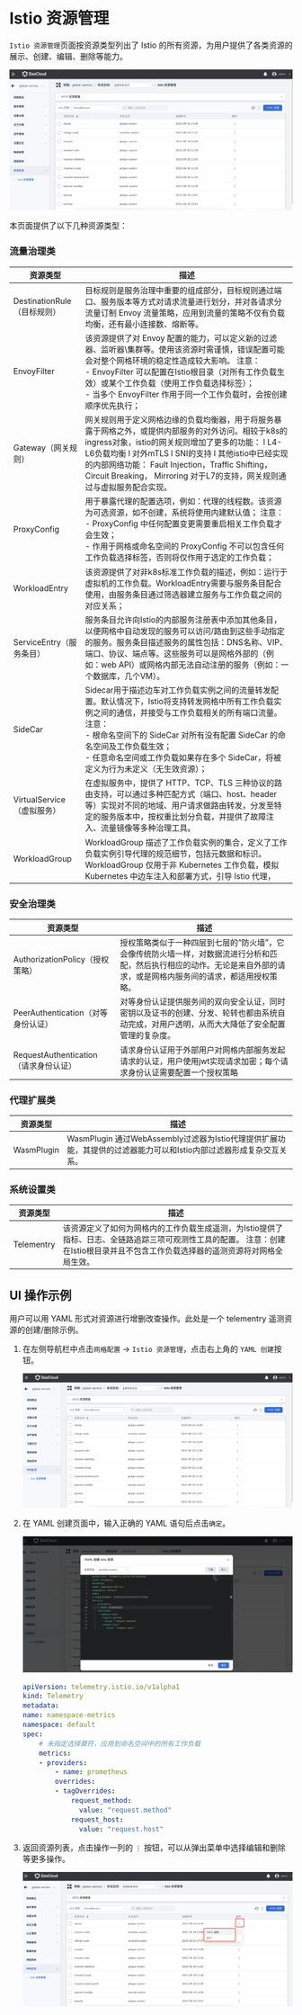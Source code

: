 # Istio 资源管理

`Istio 资源管理`页面按资源类型列出了 Istio 的所有资源，为用户提供了各类资源的展示、创建、编辑、删除等能力。

![img](../../images/istio01.png)

本页面提供了以下几种资源类型：

### 流量治理类

| **资源类型**                | **描述**                                                     |
| --------------------------- | ------------------------------------------------------------ |
| DestinationRule（目标规则） | 目标规则是服务治理中重要的组成部分，目标规则通过端口、服务版本等方式对请求流量进行划分，并对各请求分流量订制 Envoy 流量策略，应用到流量的策略不仅有负载均衡，还有最小连接数、熔断等。 |
| EnvoyFilter                 | 该资源提供了对 Envoy 配置的能力，可以定义新的过滤器、监听器\集群等。使用该资源时需谨慎，错误配置可能会对整个网格环境的稳定性造成较大影响。  注意：  <br> - EnvoyFilter  可以配置在Istio根目录（对所有工作负载生效）或某个工作负载（使用工作负载选择标签）；  <br> - 当多个 EnvoyFilter 作用于同一个工作负载时，会按创建顺序优先执行； |
| Gateway（网关规则）         | 网关规则用于定义网格边缘的负载均衡器，用于将服务暴露于网格之外，或提供内部服务的对外访问。相较于k8s的ingress对象，istio的网关规则增加了更多的功能：  l L4-L6负载均衡  l 对外mTLS  l SNI的支持  l 其他istio中已经实现的内部网络功能： Fault  Injection，Traffic Shifting， Circuit Breaking， Mirroring  对于L7的支持，网关规则通过与虚拟服务配合实现。 |
| ProxyConfig                 | 用于暴露代理的配置选项，例如：代理的线程数。该资源为可选资源，如不创建，系统将使用内建默认值；  注意：<br> - ProxyConfig 中任何配置变更需要重启相关工作负载才会生效；<br > - 作用于网格或命名空间的 ProxyConfig 不可以包含任何工作负载选择标签，否则将仅作用于选定的工作负载； |
| WorkloadEntry               | 该资源提供了对非k8s标准工作负载的描述，例如：运行于虚拟机的工作负载。WorkloadEntry需要与服务条目配合使用，由服务条目通过筛选器建立服务与工作负载之间的对应关系； |
| ServiceEntry（服务条目）    | 服务条目允许向Istio的内部服务注册表中添加其他条目，以便网格中自动发现的服务可以访问/路由到这些手动指定的服务。服务条目描述服务的属性包括：DNS名称、VIP、端口、协议、端点等。这些服务可以是网格外部的（例如：web API）或网格内部无法自动注册的服务（例如：一个数据库，几个VM）。 |
| SideCar                     | Sidecar用于描述边车对工作负载实例之间的流量转发配置。默认情况下，Istio将支持转发网格中所有工作负载实例之间的通信，并接受与工作负载相关的所有端口流量。  注意：<br> - 根命名空间下的 SideCar 对所有没有配置 SideCar 的命名空间及工作负载生效；<br> - 任意命名空间或工作负载如果存在多个 SideCar，将被定义为行为未定义（无生效资源）； |
| VirtualService（虚拟服务）  | 在虚拟服务中，提供了 HTTP、TCP、TLS 三种协议的路由支持，可以通过多种匹配方式（端口、host、header 等）实现对不同的地域、用户请求做路由转发，分发至特定的服务版本中，按权重比划分负载，并提供了故障注入、流量镜像等多种治理工具。 |
| WorkloadGroup               | WorkloadGroup  描述了工作负载实例的集合，定义了工作负载实例引导代理的规范细节，包括元数据和标识。WorkloadGroup 仅用于非 Kubernetes 工作负载，模拟 Kubernetes 中边车注入和部署方式，引导 Istio 代理， |

### 安全治理类

| **资源类型**                          | **描述**                                                     |
| ------------------------------------- | ------------------------------------------------------------ |
| AuthorizationPolicy（授权策略）       | 授权策略类似于一种四层到七层的“防火墙”，它会像传统防火墙一样，对数据流进行分析和匹配，然后执行相应的动作。无论是来自外部的请求，或是网格内服务间的请求，都适用授权策略。 |
| PeerAuthentication（对等身份认证）    | 对等身份认证提供服务间的双向安全认证，同时密钥以及证书的创建、分发、轮转也都由系统自动完成，对用户透明，从而大大降低了安全配置管理的复杂度。 |
| RequestAuthentication（请求身份认证） | 请求身份认证用于外部用户对网格内部服务发起请求的认证，用户使用jwt实现请求加密；每个请求身份认证需要配置一个授权策略 |

### 代理扩展类

| **资源类型** | **描述**                                                     |
| ------------ | ------------------------------------------------------------ |
| WasmPlugin   | WasmPlugin  通过WebAssembly过滤器为Istio代理提供扩展功能，其提供的过滤器能力可以和Istio内部过滤器形成复杂交互关系。 |

### 系统设置类

| **资源类型** | **描述**                                                     |
| ------------ | ------------------------------------------------------------ |
| Telementry   | 该资源定义了如何为网格内的工作负载生成遥测，为Istio提供了指标、日志、全链路追踪三项可观测性工具的配置。  注意：创建在Istio根目录并且不包含工作负载选择器的遥测资源将对网格全局生效。 |

## UI 操作示例

用户可以用 YAML 形式对资源进行增删改查操作。此处是一个 telementry 遥测资源的创建/删除示例。

1. 在左侧导航栏中点击`网格配置` -> `Istio 资源管理`，点击右上角的 `YAML 创建`按钮。

    ![img](../../images/istio01.png)

2. 在 YAML 创建页面中，输入正确的 YAML 语句后点击`确定`。

    ![img](../../images/istio02.png)

    ```yaml
    apiVersion: telemetry.istio.io/v1alpha1
    kind: Telemetry
    metadata:
    name: namespace-metrics
    namespace: default
    spec:
        # 未指定选择算符，应用到命名空间中的所有工作负载
        metrics:
        - providers:
            - name: prometheus
            overrides:
            - tagOverrides:
        ​        request_method:
        ​          value: "request.method"
        ​        request_host:
        ​          value: "request.host"
    ```

3. 返回资源列表，点击操作一列的 `⋮` 按钮，可以从弹出菜单中选择编辑和删除等更多操作。

    ![img](../../images/istio03.png)
